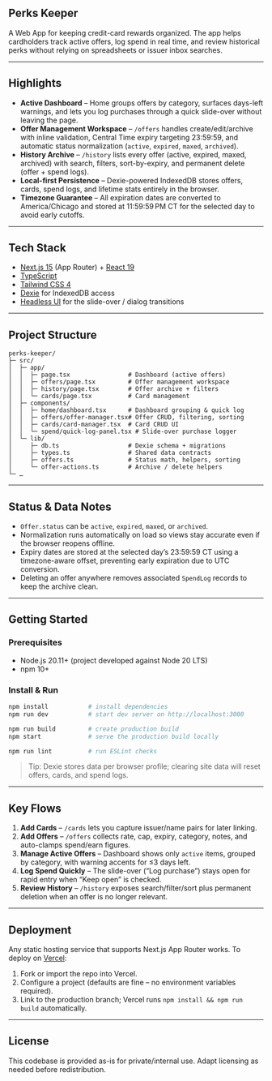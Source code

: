 ## Perks Keeper

A Web App for keeping credit-card rewards organized. The app helps cardholders track active offers, log spend in real time, and review historical perks without relying on spreadsheets or issuer inbox searches.

---

## Highlights

- **Active Dashboard** – Home groups offers by category, surfaces days-left warnings, and lets you log purchases through a quick slide-over without leaving the page.
- **Offer Management Workspace** – `/offers` handles create/edit/archive with inline validation, Central Time expiry targeting 23:59:59, and automatic status normalization (`active`, `expired`, `maxed`, `archived`).
- **History Archive** – `/history` lists every offer (active, expired, maxed, archived) with search, filters, sort-by-expiry, and permanent delete (offer + spend logs).
- **Local-first Persistence** – Dexie-powered IndexedDB stores offers, cards, spend logs, and lifetime stats entirely in the browser.
- **Timezone Guarantee** – All expiration dates are converted to America/Chicago and stored at 11:59:59 PM CT for the selected day to avoid early cutoffs.

---

## Tech Stack

- [Next.js 15](https://nextjs.org) (App Router) + [React 19](https://react.dev)
- [TypeScript](https://www.typescriptlang.org/)
- [Tailwind CSS 4](https://tailwindcss.com/)
- [Dexie](https://dexie.org/) for IndexedDB access
- [Headless UI](https://headlessui.com/) for the slide-over / dialog transitions

---

## Project Structure

```
perks-keeper/
├─ src/
│  ├─ app/
│  │  ├─ page.tsx                # Dashboard (active offers)
│  │  ├─ offers/page.tsx         # Offer management workspace
│  │  ├─ history/page.tsx        # Offer archive + filters
│  │  └─ cards/page.tsx          # Card management
│  ├─ components/
│  │  ├─ home/dashboard.tsx      # Dashboard grouping & quick log
│  │  ├─ offers/offer-manager.tsx# Offer CRUD, filtering, sorting
│  │  ├─ cards/card-manager.tsx  # Card CRUD UI
│  │  └─ spend/quick-log-panel.tsx # Slide-over purchase logger
│  └─ lib/
│     ├─ db.ts                   # Dexie schema + migrations
│     ├─ types.ts                # Shared data contracts
│     ├─ offers.ts               # Status math, helpers, sorting
│     └─ offer-actions.ts        # Archive / delete helpers
└─ …
```

---

## Status & Data Notes

- `Offer.status` can be `active`, `expired`, `maxed`, or `archived`.
- Normalization runs automatically on load so views stay accurate even if the browser reopens offline.
- Expiry dates are stored at the selected day’s 23:59:59 CT using a timezone-aware offset, preventing early expiration due to UTC conversion.
- Deleting an offer anywhere removes associated `SpendLog` records to keep the archive clean.

---

## Getting Started

### Prerequisites

- Node.js 20.11+ (project developed against Node 20 LTS)
- npm 10+

### Install & Run

```bash
npm install           # install dependencies
npm run dev           # start dev server on http://localhost:3000

npm run build         # create production build
npm start             # serve the production build locally

npm run lint          # run ESLint checks
```

> Tip: Dexie stores data per browser profile; clearing site data will reset offers, cards, and spend logs.

---

## Key Flows

1. **Add Cards** – `/cards` lets you capture issuer/name pairs for later linking.
2. **Add Offers** – `/offers` collects rate, cap, expiry, category, notes, and auto-clamps spend/earn figures.
3. **Manage Active Offers** – Dashboard shows only `active` items, grouped by category, with warning accents for ≤3 days left.
4. **Log Spend Quickly** – The slide-over (“Log purchase”) stays open for rapid entry when “Keep open” is checked.
5. **Review History** – `/history` exposes search/filter/sort plus permanent deletion when an offer is no longer relevant.

---

## Deployment

Any static hosting service that supports Next.js App Router works. To deploy on [Vercel](https://vercel.com/):

1. Fork or import the repo into Vercel.
2. Configure a project (defaults are fine – no environment variables required).
3. Link to the production branch; Vercel runs `npm install && npm run build` automatically.

---

## License

This codebase is provided as-is for private/internal use. Adapt licensing as needed before redistribution.
